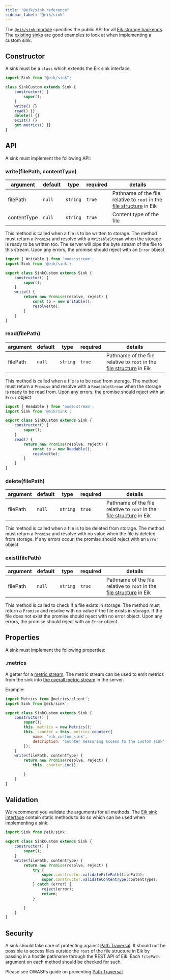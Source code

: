 ```yaml
---
title: "@eik/sink reference"
sidebar_label: "@eik/sink"
---
```


The [`@eik/sink` module](https://github.com/eik-lib/sink) specifies the public API for all [Eik storage backends](/docs/server/storage/). The [existing sinks](https://github.com/topics/eik-sink) are good examples to look at when implementing a custom sink.

## Constructor

A sink must be a `class` which extends the Eik sink interface.

```js
import Sink from "@eik/sink";

class SinkCustom extends Sink {
	constructor() {
		super();
	}
	write() {}
	read() {}
	delete() {}
	exist() {}
	get metrics() {}
}
```

## API

A sink must implement the following API:

### write(filePath, contentType)

| argument    | default | type     | required | details                                                                                             |
| ----------- | ------- | -------- | -------- | --------------------------------------------------------------------------------------------------- |
| filePath    | `null`  | `string` | `true`   | Pathname of the file relative to `root` in the [file structure](/docs/server_file_structure) in Eik |
| contentType | `null`  | `string` | `true`   | Content type of the file                                                                            |

This method is called when a file is to be written to storage. The method must return a `Promise` and resolve with a `WritableStream` when the storage is ready to be written too. The server will pipe the byte stream of the file to this stream. Upon any errors, the promise should reject with an `Error` object

```js
import { Writable } from 'node:stream';
import Sink from '@eik/sink';

export class SinkCustom extends Sink {
    constructor() {
        super();
    }
    write() {
        return new Promise(resolve, reject) {
            const to = new Writable();
            resolve(to);
        }
    }
}
```

### read(filePath)

| argument | default | type     | required | details                                                                                             |
| -------- | ------- | -------- | -------- | --------------------------------------------------------------------------------------------------- |
| filePath | `null`  | `string` | `true`   | Pathname of the file relative to `root` in the [file structure](/docs/server_file_structure) in Eik |

This method is called when a file is to be read from storage. The method must return a `Promise` and resolve with a `ReadableStream` when the storage is ready to be read from. Upon any errors, the promise should reject with an `Error` object

```js
import { Readable } from 'node:stream';
import Sink from '@eik/sink';

export class SinkCustom extends Sink {
    constructor() {
        super();
    }
    read() {
        return new Promise(resolve, reject) {
            const to = new Readable();
            resolve(to);
        }
    }
}
```

### delete(filePath)

| argument | default | type     | required | details                                                                                             |
| -------- | ------- | -------- | -------- | --------------------------------------------------------------------------------------------------- |
| filePath | `null`  | `string` | `true`   | Pathname of the file relative to `root` in the [file structure](/docs/server_file_structure) in Eik |

This method is called when a file is to be deleted from storage. The method must return a `Promise` and resolve with no value when the file is deleted from storage. If any errors occur, the promise should reject with an `Error` object

### exist(filePath)

| argument | default | type     | required | details                                                                                             |
| -------- | ------- | -------- | -------- | --------------------------------------------------------------------------------------------------- |
| filePath | `null`  | `string` | `true`   | Pathname of the file relative to `root` in the [file structure](/docs/server_file_structure) in Eik |

This method is called to check if a file exists in storage. The method must return a `Promise` and resolve with no value if the file exists in storage. If the file does not exist the promise should reject with no error object. Upon any errors, the promise should reject with an `Error` object.

## Properties

A sink must implement the following properties:

### .metrics

A getter for a [metric stream](https://github.com/metrics-js/client). The metric stream can be used to emit metrics from the sink into [the overall metric stream](/docs/server_metrics) in the server.

Example:

```js
import Metrics from @metrics/client';
import Sink from @eik/sink';

export class SinkCustom extends Sink {
    constructor() {
        super();
        this._metrics = new Metrics();
        this._counter = this._metrics.counter({
            name: 'eik_custom_sink',
            description: 'Counter measuring access to the custom sink',
        });
    }
    write(filePath, contentType) {
        return new Promise(resolve, reject) {
            this._counter.inc();

        }
    }
}
```

## Validation

We recommend you validate the arguments for all methods. The [Eik sink interface](https://github.com/eik-lib/sink) contain static methods to do so which can be used when implementing a sink:

```js
import Sink from @eik/sink';

export class SinkCustom extends Sink {
    constructor() {
        super();
    }
    write(filePath, contentType) {
        return new Promise(resolve, reject) {
            try {
                super.constructor.validateFilePath(filePath);
                super.constructor.validateContentType(contentType);
            } catch (error) {
                reject(error);
                return;
            }

        }
    }
}
```

## Security

A sink should take care of protecting against [Path Traversal](https://owasp.org/www-community/attacks/Path_Traversal). It should not be possible to access files outside the `root` of the file structure in Eik by passing in a hostile pathname through the REST API of Eik. Each `filePath` argument on each method should be checked for such.

Please see OWASPs guide on preventing [Path Traversal](https://github.com/OWASP/wstg/blob/master/document/4-Web_Application_Security_Testing/05-Authorization_Testing/01-Testing_Directory_Traversal_File_Include.md).
